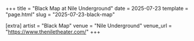 +++
title = "Black Map at Nile Underground"
date = 2025-07-23
template = "page.html"
slug = "2025-07-23-black-map"

[extra]
artist = "Black Map"
venue = "Nile Underground"
venue_url = "https://www.theniletheater.com/"
+++
